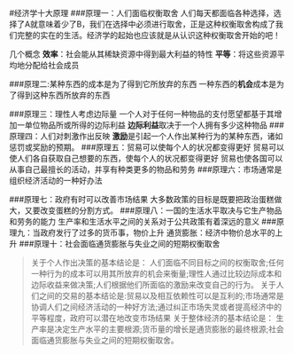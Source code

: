 #经济学十大原理
###原理一：人们面临权衡取舍
人们每天都面临各种选择，选择了A就意味着少了B，我们在选择中必须进行取舍，正是这种权衡取舍构成了我们完整的实在的生活。经济学的起始也应该就是从认识这种权衡取舍开始的吧！

几个概念
**效率**：社会能从其稀缺资源中得到最大利益的特性
**平等**：将这些资源平均地分配给社会成员

###原理二:某种东西的成本是为了得到它所放弃的东西
一种东西的**机会**成本是为了得到这种东西所放弃的东西

###原理三：理性人考虑边际量
一个人对于任何一种物品的支付愿望都基于其增加一单位物品所或所得的边际利益
**边际利益**取决于一个人拥有多少这种物品
###原理四：人们对刺激作出反映
**激励**是引起一个人作出某种行为的某种东西，诸如惩罚或奖励的预期。
###原理五：贸易可以使每个人的状况都变得更好
贸易可以使人们各自获取自己想要的东西，使每个人的状况都变得更好
贸易也使各国可以从事自己最擅长的活动，并享有种类更多的物品和劳务
###原理六：市场通常是组织经济活动的一种好办法

###原理七：政府有时可以改善市场结果
大多数政策的目标是既要把政治蛋糕做大，又要改变蛋糕的分割方式。
###原理八：一国的生活水平取决与它生产物品和劳务的能力
生产率和生活水平之间的关系对于公共政策有着深远的意义
###原理九：当政府发行了过多的货币事，物价上升
通货膨胀：经济中物价总水平的上升
###原理十：社会面临通货膨胀与失业之间的短期权衡取舍

>关于个人作出决策的基本结论是：
人们面临不同目标之间的权衡取舍;任何一种行为的成本可以用其所放弃的机会来衡量;理性人通过比较边际成本和边际收益来做决策;人们根据他们所面临的激励来改变自己的行为。
关于人们之间的交易的基本结论是:贸易以及相互依赖性可以是互利的;市场通常是协调人们之间经济活动的一种好方法;通过纠正市场失灵或者提高经济中的平等程度，政府可以潜在地改变市场结果
关于整体经济的基本结论是：
生产率是决定生产水平的主要根源;货币量的增长是通货膨胀的最终根源;社会面临通货膨胀与失业之间的短期权衡取舍。

